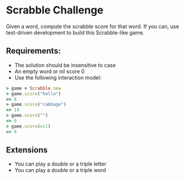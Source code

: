 # Scrabble Challenge

Given a word, compute the scrabble score for that word. If you can, use test-driven development to build this Scrabble-like game.

## Requirements:
* The solution should be insensitive to case
* An empty word or nil score 0
* Use the following interaction model:

```ruby
> game = Scrabble.new
> game.score("hello")
=> 8
> game.score("cabbage")
=> 14
> game.score("")
=> 0
> game.score(nil)
=> 0
```

## Extensions
* You can play a double or a triple letter
* You can play a double or a triple word
